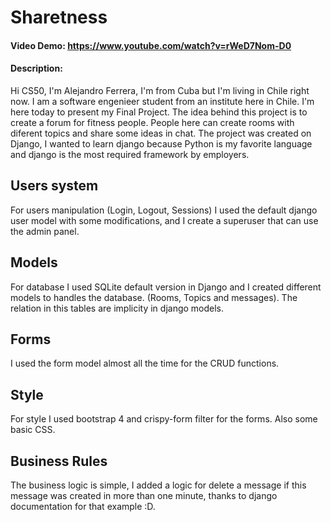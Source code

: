 # Sharetness
#### Video Demo: https://www.youtube.com/watch?v=rWeD7Nom-D0
#### Description:

Hi CS50, I'm Alejandro Ferrera, I'm from Cuba but I'm living in Chile right now. I am a software engenieer student from an institute here in Chile. I'm here today to present my Final Project. The idea behind this project is to create a forum for fitness people. People here can create rooms with diferent topics and share some ideas in chat. The project was created on Django, I wanted to learn django because Python is my favorite language and django is the most required framework by employers.

## Users system
For users manipulation (Login, Logout, Sessions) I used the default django user model with some modifications, and I create a superuser that can use the admin panel.

## Models
For database I used SQLite default version in Django and I created different models to handles the database. (Rooms, Topics and messages). The relation in this tables are implicity in django models.

## Forms
I used the form model almost all the time for the CRUD functions.

## Style
For style I used bootstrap 4 and crispy-form filter for the forms. Also some basic CSS.

## Business Rules
The business logic is simple, I added a logic for delete a message if this message was created in more than one minute, thanks to django documentation for that example :D.
